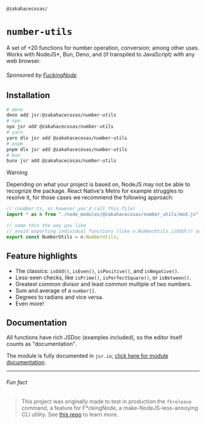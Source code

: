 <!-- markdownlint-disable md001 md041 -->

`@zakahacecosas/`

# `number-utils`

A set of +20 functions for number operation, conversion; among other uses. Works with NodeJS*, Bun, Deno, and (if transpiled to JavaScript) with any web browser.

###### Sponsored by [FuckingNode](#fun-fact)

## Installation

```bash
# deno
deno add jsr:@zakahacecosas/number-utils
# npm
npx jsr add @zakahacecosas/number-utils
# yarn
yarn dlx jsr add @zakahacecosas/number-utils
# pnpm
pnpm dlx jsr add @zakahacecosas/number-utils
# bun
bunx jsr add @zakahacecosas/number-utils
```

> [!WARNING]
> Depending on what your project is based on, NodeJS may not be able to recognize the package. React Native's Metro for example struggles to resolve it, for those cases we recommend the following approach:
>
> ```ts
> // (number.ts, or however you'd call this file)
> import * as n from "./node_modules/@zakahacecosas/number_utils/mod.js";
>
> // name this the way you like
> // avoid exporting individual functions (like n.NumberUtils.isOdd()) as some of them don't work if not used from the full object
> export const NumberUtils = n.NumberUtils;
> ```

## Feature highlights

- The classics: `isOdd()`, `isEven()`, `isPositive()`, and `isNegative()`.
- Less-seen checks, like `isPrime()`, `isPerfectSquare()`, or `isBetween()`.
- Greatest common divisor and least common multiple of two numbers.
- Sum and average of a `number[]`.
- Degrees to radians and vice versa.
- Even more!

## Documentation

All functions have rich JSDoc (examples included), so the editor itself counts as "documentation".

The module is fully documented in `jsr.io`, [click here for module documentation](https://jsr.io/@zakahacecosas/number-utils/doc/~/NumberUtils).

---

###### Fun fact

> This project was originally made to test in production the `fkrelease` command, a feature for F\*ckingNode, a make-NodeJS-less-annoying CLI utility. See [this repo](https://github.com/FuckingNode/FuckingNode) to learn more.
